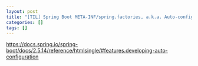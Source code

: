 ```yaml
---
layout: post
title: "[TIL] Spring Boot META-INF/spring.factories, a.k.a. Auto-configuration"
categories: []
tags: []
---
```


https://docs.spring.io/spring-boot/docs/2.5.14/reference/htmlsingle/#features.developing-auto-configuration
